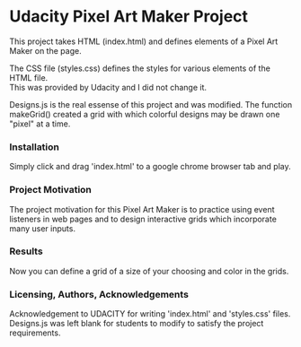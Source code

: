 # Udacity Pixel Art Maker Project

This project takes HTML (index.html) and defines elements of a Pixel Art Maker on the page.

The CSS file (styles.css) defines the styles for various elements of the HTML file.  
  This was provided by Udacity and I did not change it.
  
Designs.js is the real essense of this project and was modified.  The function makeGrid() created a grid with which
  colorful designs may be drawn one "pixel" at a time.

### Installation
Simply click and drag 'index.html' to a google chrome browser tab and play.  

### Project Motivation
The project motivation for this Pixel Art Maker is to practice using event listeners in web pages and to design interactive grids which incorporate many user inputs.

### Results
Now you can define a grid of a size of your choosing and color in the grids.

### Licensing, Authors, Acknowledgements
Acknowledgement to UDACITY for writing 'index.html' and 'styles.css' files.  Designs.js was left blank for students to modify to satisfy the project requirements.
